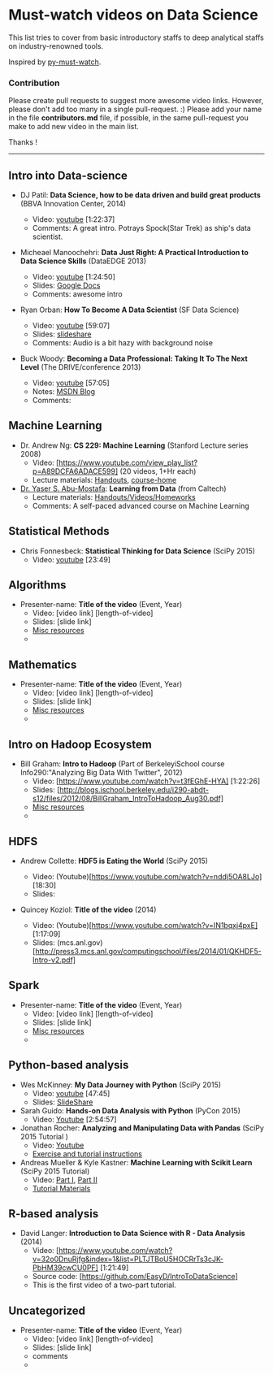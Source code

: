 # Must-watch videos on Data Science

This list tries to cover from basic introductory staffs to deep analytical staffs on industry-renowned tools.

Inspired by [py-must-watch](https://github.com/s16h/py-must-watch). 

### Contribution
Please create pull requests to suggest more awesome video links. However, please don't add too many in a single pull-request. :)
Please add your name in the file **contributors.md** file, if possible, in the same pull-request you make to add new video in the main list.

Thanks !

------------------------------------------------------

## Intro into Data-science
* DJ Patil: **Data Science, how to be data driven and build great products** (BBVA Innovation Center, 2014)
    * Video: [youtube](https://www.youtube.com/watch?v=54t7bSXniAs) [1:22:37]
    * Comments: A great intro. Potrays Spock(Star Trek) as ship's data scientist.

* Micheael Manoochehri: **Data Just Right: A Practical Introduction to Data Science Skills** (DataEDGE 2013)
    * Video: [youtube](https://www.youtube.com/watch?v=rpwZ_i-9U0o) [1:24:50]
    * Slides: [Google Docs](http://goo.gl/sCmF0)
    * Comments: awesome intro

* Ryan Orban: **How To Become A Data Scientist** (SF Data Science)
    * Video: [youtube](https://www.youtube.com/watch?v=c52IOlnPw08) [59:07]
    * Slides: [slideshare](http://www.slideshare.net/ryanorban/how-to-become-a-data-scientist)
    * Comments: Audio is a bit hazy with background noise

* Buck Woody: **Becoming a Data Professional: Taking It To The Next Level** (The DRIVE/conference 2013)
    * Video: [youtube](https://www.youtube.com/watch?v=Zdh3p4EKLeQ) [57:05]
    * Notes: [MSDN Blog](http://blogs.msdn.com/b/buckwoody/archive/2013/02/21/link-list-becoming-a-data-professional.aspx)
    * Comments: 


## Machine Learning
* Dr. Andrew Ng: **CS 229: Machine Learning** (Stanford Lecture series 2008)
    * Video: [https://www.youtube.com/view_play_list?p=A89DCFA6ADACE599] (20 videos, 1+Hr each)
    * Lecture materials: [Handouts](http://cs229.stanford.edu/materials.html), [course-home](http://cs229.stanford.edu/)
* [Dr. Yaser S. Abu-Mostafa](https://work.caltech.edu/index.html): **Learning from Data** (from Caltech) 
    * Lecture materials: [Handouts/Videos/Homeworks](https://work.caltech.edu/telecourse.html)
    * Comments: A self-paced advanced course on Machine Learning


## Statistical Methods
* Chris Fonnesbeck: **Statistical Thinking for Data Science** (SciPy 2015)
    * Video: [youtube](https://www.youtube.com/watch?v=TGGGDpb04Yc) [23:49]


## Algorithms
* Presenter-name: **Title of the video** (Event, Year)
    * Video: [video link] [length-of-video]
    * Slides: [slide link]
    * [Misc resources](link)
    * 



## Mathematics
* Presenter-name: **Title of the video** (Event, Year)
    * Video: [video link] [length-of-video]
    * Slides: [slide link]
    * [Misc resources](link)
    * 



## Intro on Hadoop Ecosystem
*  Bill Graham: **Intro to Hadoop** (Part of BerkeleyiSchool course Info290:"Analyzing Big Data With Twitter", 2012)
    * Video: [https://www.youtube.com/watch?v=t3fEGhE-HYA] [1:22:26]
    * Slides: [http://blogs.ischool.berkeley.edu/i290-abdt-s12/files/2012/08/BillGraham_IntroToHadoop_Aug30.pdf]
    * [Misc resources](link)
    * 


## HDFS
* Andrew Collette: **HDF5 is Eating the World** (SciPy 2015)
    * Video: (Youtube)[https://www.youtube.com/watch?v=nddj5OA8LJo] [18:30]
    * Slides: 

* Quincey Koziol: **Title of the video** (2014)
    * Video: (Youtube)[https://www.youtube.com/watch?v=IN1bqxj4pxE] [1:17:09]
    * Slides: (mcs.anl.gov)[http://press3.mcs.anl.gov/computingschool/files/2014/01/QKHDF5-Intro-v2.pdf]


## Spark
* Presenter-name: **Title of the video** (Event, Year)
    * Video: [video link] [length-of-video]
    * Slides: [slide link]
    * [Misc resources](link)
    * 



## Python-based analysis
* Wes McKinney: **My Data Journey with Python** (SciPy 2015)
    * Video: [youtube](https://www.youtube.com/watch?v=kHdkFyGCxiY) [47:45]
    * Slides: [SlideShare](http://www.slideshare.net/wesm/my-data-journey-with-python)
* Sarah Guido: **Hands-on Data Analysis with Python** (PyCon 2015)
    * Video: [Youtube](https://www.youtube.com/watch?v=L4Hbv4ugUWk) [2:54:57]
* Jonathan Rocher: **Analyzing and Manipulating Data with Pandas** (SciPy 2015 Tutorial )
    * Video: [Youtube](https://www.youtube.com/watch?v=0CFFTJUZ2dc)
    * [Exercise and tutorial instructions](https://github.com/jonathanrocher/pandas_tutorial)
* Andreas Mueller & Kyle Kastner: **Machine Learning with Scikit Learn** (SciPy 2015 Tutorial)
    * Video: [Part I](https://www.youtube.com/watch?v=80fZrVMurPM), [Part II](https://www.youtube.com/watch?v=Ud-FsEWegmA)
    * [Tutorial Materials](https://github.com/amueller/scipy_2015_sklearn_tutorial)

## R-based analysis
* David Langer: **Introduction to Data Science with R - Data Analysis** (2014)
    * Video: [https://www.youtube.com/watch?v=32o0DnuRjfg&index=1&list=PLTJTBoU5HOCRrTs3cJK-PbHM39cwCU0PF] [1:21:49]
    * Source code: [https://github.com/EasyD/IntroToDataScience]
    * This is the first video of a two-part tutorial. 

## Uncategorized
* Presenter-name: **Title of the video** (Event, Year)
    * Video: [video link] [length-of-video]
    * Slides: [slide link]
    * comments
    * 

